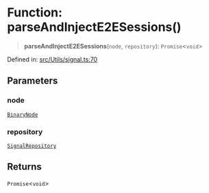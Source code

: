 # Function: parseAndInjectE2ESessions()

> **parseAndInjectE2ESessions**(`node`, `repository`): `Promise`\<`void`\>

Defined in: [src/Utils/signal.ts:70](https://github.com/WhiskeySockets/Baileys/blob/2fdabb7f387029b680a2c5e056c7022c25b0f110/src/Utils/signal.ts#L70)

## Parameters

### node

[`BinaryNode`](../type-aliases/BinaryNode.md)

### repository

[`SignalRepository`](../type-aliases/SignalRepository.md)

## Returns

`Promise`\<`void`\>
